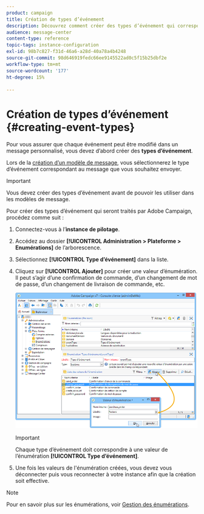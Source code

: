 ```yaml
---
product: campaign
title: Création de types d’événement
description: Découvrez comment créer des types d’événement qui correspondent aux messages transactionnels que vous souhaitez envoyer dans Adobe Campaign Classic.
audience: message-center
content-type: reference
topic-tags: instance-configuration
exl-id: 98b7c827-f31d-46a6-a28d-40a78a4b4248
source-git-commit: 98d646919fedc66ee9145522ad0c5f15b25dbf2e
workflow-type: tm+mt
source-wordcount: '177'
ht-degree: 15%

---
```


# Création de types d’événement {#creating-event-types}

Pour vous assurer que chaque événement peut être modifié dans un message personnalisé, vous devez d’abord créer des **types d’événement**.

Lors de la [création d’un modèle de message](../../message-center/using/creating-the-message-template.md), vous sélectionnerez le type d’événement correspondant au message que vous souhaitez envoyer.

>[!IMPORTANT]
>
>Vous devez créer des types d’événement avant de pouvoir les utiliser dans les modèles de message.

Pour créer des types d’événement qui seront traités par Adobe Campaign, procédez comme suit :

1. Connectez-vous à l’**instance de pilotage**.

1. Accédez au dossier **[!UICONTROL Administration > Plateforme > Enumérations]** de l’arborescence.

1. Sélectionnez **[!UICONTROL Type d’événement]** dans la liste.

1. Cliquez sur **[!UICONTROL Ajouter]** pour créer une valeur d’énumération. Il peut s’agir d’une confirmation de commande, d’un changement de mot de passe, d’un changement de livraison de commande, etc.

   ![](assets/messagecenter_eventtype_enum_001.png)

   >[!IMPORTANT]
   >
   >Chaque type d’événement doit correspondre à une valeur de l’énumération **[!UICONTROL Type d’événement]**.

1. Une fois les valeurs de l&#39;énumération créées, vous devez vous déconnecter puis vous reconnecter à votre instance afin que la création soit effective.

>[!NOTE]
>
>Pour en savoir plus sur les énumérations, voir [Gestion des énumérations](../../platform/using/managing-enumerations.md).


